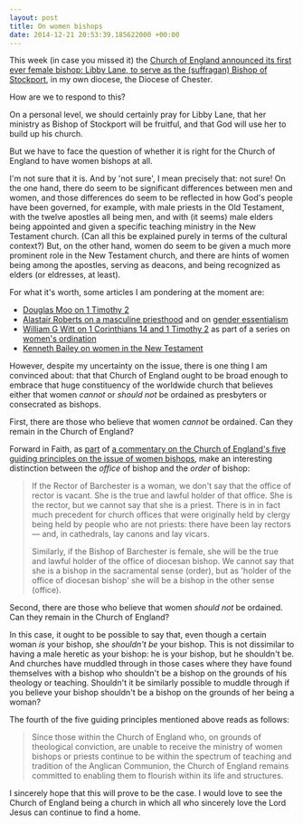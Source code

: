 ```yaml
---
layout: post
title: On women bishops
date: 2014-12-21 20:53:39.185622000 +00:00
---
```

This week (in case you missed it) the [Church of England announced its first ever female bishop: Libby Lane, to serve as the (suffragan) Bishop of Stockport](https://www.churchofengland.org/media-centre/news/2014/12/the-revd-libby-lane-announced-as-bishop-of-stockport.aspx), in my own diocese, the Diocese of Chester.

How are we to respond to this?

On a personal level, we should certainly pray for Libby Lane, that her ministry as Bishop of Stockport will be fruitful, and that God will use her to build up his church.

But we have to face the question of whether it is right for the Church of England to have women bishops at all.

I'm not sure that it is. And by 'not sure', I mean precisely that: not sure! On the one hand, there do seem to be significant differences between men and women, and those differences do seem to be reflected in how God's people have been governed, for example, with male priests in the Old Testament, with the twelve apostles all being men, and with (it seems) male elders being appointed and given a specific teaching ministry in the New Testament church. (Can all this be explained purely in terms of the cultural context?) But, on the other hand, women do seem to be given a much more prominent role in the New Testament church, and there are hints of women being among the apostles, serving as deacons, and being recognized as elders (or eldresses, at least).

For what it's worth, some articles I am pondering at the moment are:

* [Douglas Moo on 1 Timothy 2](https://bible.org/seriespage/what-does-it-mean-not-teach-or-have-authority-over-men-1-timothy-211-15)
* [Alastair Roberts on a masculine priesthood](https://alastairadversaria.wordpress.com/2014/08/30/why-a-masculine-priesthood-is-essential/) and on [gender essentialism](https://alastairadversaria.wordpress.com/2014/09/01/a-biblical-gender-essentialism/)
* [William G Witt on 1 Corinthians 14 and 1 Timothy 2](http://willgwitt.org/theology/concerning-womens-ordination-speaking-and-teaching/) as part of a series on [women's ordination](http://willgwitt.org/category/theology/womens-ordination/)
* [Kenneth Bailey on women in the New Testament](http://www.theologymatters.com/JanFeb001.PDF) 

However, despite my uncertainty on the issue, there is one thing I am convinced about: that that Church of England ought to be broad enough to embrace that huge constituency of the worldwide church that believes either that women _cannot_ or _should not_ be ordained as presbyters or consecrated as bishops.

First, there are those who believe that women _cannot_ be ordained. Can they remain in the Church of England?

Forward in Faith, as [part](http://www.forwardinfaith.com/WBProvisions.php?id=217) of [a commentary on the Church of England's five guiding principles on the issue of women bishops](http://www.forwardinfaith.com/WBProvisions.php?id=213), make an interesting distinction between the _office_ of bishop and the _order_ of bishop:

> If the Rector of Barchester is a woman, we don't say that the office of rector is vacant. She is the true and lawful holder of that office. She is the rector, but we cannot say that she is a priest. There is in in fact much precedent for church offices that were originally held by clergy being held by people who are not priests: there have been lay rectors &mdash; and, in cathedrals, lay canons and lay vicars.
>
> Similarly, if the Bishop of Barchester is female, she will be the true and lawful holder of the office of diocesan bishop. We cannot say that she is a bishop in the sacramental sense (order), but as 'holder of the office of diocesan bishop' she will be a bishop in the other sense (office).

Second, there are those who believe that women _should not_ be ordained. Can they remain in the Church of England?

In this case, it ought to be possible to say that, even though a certain woman _is_ your bishop, she _shouldn't be_ your bishop. This is not dissimilar to having a male heretic as your bishop: he is your bishop, but he shouldn't be. And churches have muddled through in those cases where they have found themselves with a bishop who shouldn't be a bishop on the grounds of his theology or teaching. Shouldn't it be similarly possible to muddle through if you believe your bishop shouldn't be a bishop on the grounds of her being a woman?

The fourth of the five guiding principles mentioned above reads as follows:

> Since those within the Church of England who, on grounds of theological conviction, are unable to receive the ministry of women bishops or priests continue to be within the spectrum of teaching and tradition of the Anglican Communion, the Church of England remains committed to enabling them to flourish within its life and structures.

I sincerely hope that this will prove to be the case. I would love to see the Church of England being a church in which all who sincerely love the Lord Jesus can continue to find a home.
